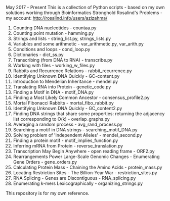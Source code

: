 May 2017 - Present
This is a collection of Python scripts - based on my own solutions working through Bioinformatics Stronghold Rosalind's Problems - my account:
http://rosalind.info/users/azizahma/

1. Counting DNA nucleotides - countaa.py
2. Counting point mutation - hamming.py
3. Strings and lists - string_list.py, strings_lists.py
4. Variables and some arithmetic - var_arithmetic.py, var_arith.py
5. Conditions and loops - cond_loop.py
6. Dictionaries - dict_ss.py
7. Transcribing (from DNA to RNA) - transcribe.py
8. Working with files - working_w_files.py
9. Rabbits and Recurrence Relations - rabbit_recurrence.py
10. Identifying Unknown DNA Quickly - GC-content.py
11. Introduction to Mendelian Inheritance - mendel.py
12. Translating RNA into Protein - genetic_code.py
13. Finding a Motif in DNA - motif_DNA.py
14. Finding a Most Likely Common Ancestor - consensus_profile2.py
15. Mortal Fibonacci Rabbits - mortal_fibo_rabbit.py
18. Identifying Unknown DNA Quickly - GC_content2.py
19. Finding DNA strings that share some properties: returning the adjacency list corresponding to O(k) - overlap_graphs.py
20. Averaging a random process - avg_rand_process.py
21. Searching a motif in DNA strings - searching_motif_DNA.py
22. Solving problem of 'Independent Alleles' - mendel_second.py
23. Finding a protein motif - motif_implies_function.py
24. Inferring mRNA from Protein - reverse_translation.py
25. Transcription May Begin Anywhere - open reading frame - ORF2.py
26. Rearrangements Power Large-Scale Genomic Changes - Enumerating Gene Orders - gene_orders.py
27. Calculating Protein Mass - Chaining the Amino Acids - protein_mass.py
28. Locating Restriction Sites - The Billion-Year War - restriction_sites.py
29. RNA Splicing - Genes are Discontiguous - RNA_splicing.py
30. Enumerating k-mers Lexicographically - organizing_strings.py

This repository is for my own reference.
